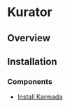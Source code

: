 # Kurator

## Overview

## Installation

### Components

* [Install Karmada](./install-components/karmada.md)
